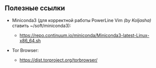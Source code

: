 ## Полезные ссылки

* Miniconda3 (для корректной работы PowerLine Vim _(by Koljasha)_ ставить ~/soft/miniconda3):
  * https://repo.continuum.io/miniconda/Miniconda3-latest-Linux-x86_64.sh

* Tor Browser:
  * https://dist.torproject.org/torbrowser/
